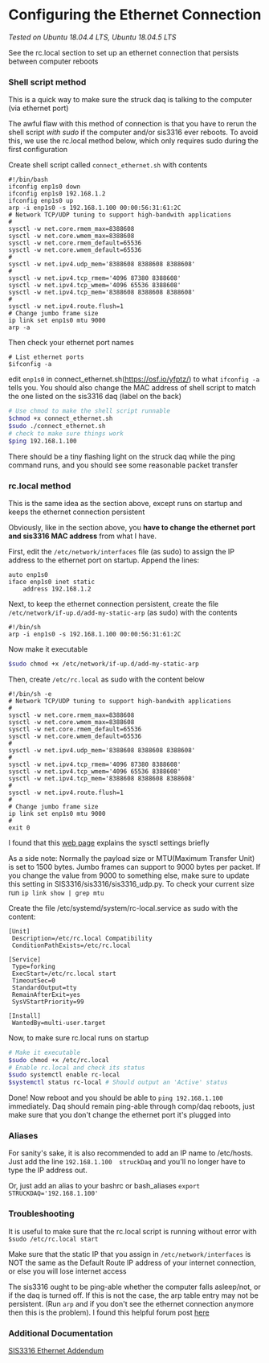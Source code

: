 
# Configuring the Ethernet Connection

*Tested on Ubuntu 18.04.4 LTS, Ubuntu 18.04.5 LTS*

See the rc.local section to set up an ethernet connection that persists between computer reboots

### Shell script method ###

This is a quick way to make sure the struck daq is talking to the computer (via ethernet port)

The awful flaw with this method of connection is that you have to rerun the shell script *with sudo* if the computer and/or sis3316 ever reboots. To avoid this, we use the rc.local method below, which only requires sudo during the first configuration

Create shell script called `connect_ethernet.sh` with contents
```
#!/bin/bash
ifconfig enp1s0 down
ifconfig enp1s0 192.168.1.2
ifconfig enp1s0 up
arp -i enp1s0 -s 192.168.1.100 00:00:56:31:61:2C
# Network TCP/UDP tuning to support high-bandwith applications
#
sysctl -w net.core.rmem_max=8388608
sysctl -w net.core.wmem_max=8388608
sysctl -w net.core.rmem_default=65536
sysctl -w net.core.wmem_default=65536
#
sysctl -w net.ipv4.udp_mem='8388608 8388608 8388608'
#
sysctl -w net.ipv4.tcp_rmem='4096 87380 8388608'
sysctl -w net.ipv4.tcp_wmem='4096 65536 8388608'
sysctl -w net.ipv4.tcp_mem='8388608 8388608 8388608'
#
sysctl -w net.ipv4.route.flush=1
# Change jumbo frame size
ip link set enp1s0 mtu 9000
arp -a
```

Then check your ethernet port names

```
# List ethernet ports
$ifconfig -a
```

edit `enp1s0` in connect_ethernet.sh(https://osf.io/yfptz/) to what `ifconfig -a` tells you. You should also change the MAC address of shell script to match the one listed on the sis3316 daq (label on the back)

```bash
# Use chmod to make the shell script runnable
$chmod +x connect_ethernet.sh 
$sudo ./connect_ethernet.sh
# check to make sure things work
$ping 192.168.1.100
```
There should be a tiny flashing light on the struck daq while the ping command runs, and you should see some reasonable packet transfer

### rc.local method ###

This is the same idea as the section above, except runs on startup and keeps the ethernet connection persistent 

Obviously, like in the section above, you **have to change the ethernet port and sis3316 MAC address** from what I have.

First, edit the `/etc/network/interfaces` file (as sudo) to assign the IP address to the ethernet port on startup. Append the lines:

```
auto enp1s0
iface enp1s0 inet static
    address 192.168.1.2
```

Next, to keep the ethernet connection persistent, create the file `/etc/network/if-up.d/add-my-static-arp` (as sudo) with the contents

```
#!/bin/sh
arp -i enp1s0 -s 192.168.1.100 00:00:56:31:61:2C
```
Now make it executable

```bash
$sudo chmod +x /etc/network/if-up.d/add-my-static-arp
```

Then, create `/etc/rc.local` as sudo with the content below

```
#!/bin/sh -e
# Network TCP/UDP tuning to support high-bandwith applications
#
sysctl -w net.core.rmem_max=8388608
sysctl -w net.core.wmem_max=8388608
sysctl -w net.core.rmem_default=65536
sysctl -w net.core.wmem_default=65536
#
sysctl -w net.ipv4.udp_mem='8388608 8388608 8388608'
#
sysctl -w net.ipv4.tcp_rmem='4096 87380 8388608'
sysctl -w net.ipv4.tcp_wmem='4096 65536 8388608'
sysctl -w net.ipv4.tcp_mem='8388608 8388608 8388608'
#
sysctl -w net.ipv4.route.flush=1
#
# Change jumbo frame size
ip link set enp1s0 mtu 9000
#
exit 0
```
I found that this [web page](https://wwwx.cs.unc.edu/~sparkst/howto/network_tuning.php) explains the sysctl settings briefly

As a side note: Normally the payload size or MTU(Maximum Transfer Unit) is set to 1500 bytes. Jumbo frames can support to 9000 bytes per packet. If you change the value from 9000 to something else, make sure to update this setting in SIS3316/sis3316/sis3316_udp.py. To check your current size run `ip link show | grep mtu`

Create the file /etc/systemd/system/rc-local.service as sudo with the content:
```
[Unit]
 Description=/etc/rc.local Compatibility
 ConditionPathExists=/etc/rc.local

[Service]
 Type=forking
 ExecStart=/etc/rc.local start
 TimeoutSec=0
 StandardOutput=tty
 RemainAfterExit=yes
 SysVStartPriority=99

[Install]
 WantedBy=multi-user.target
```

Now, to make sure rc.local runs on startup
```bash
# Make it executable
$sudo chmod +x /etc/rc.local
# Enable rc.local and check its status
$sudo systemctl enable rc-local
$systemctl status rc-local # Should output an 'Active' status
```

Done! Now reboot and you should be able to `ping 192.168.1.100` immediately. Daq should remain ping-able through comp/daq reboots, just make sure that you don't change the ethernet port it's plugged into

### Aliases ###

For sanity's sake, it is also recommended to add an IP name to /etc/hosts. Just add the line `192.168.1.100  struckDaq` and you'll no longer have to type the IP address out. 

Or, just add an alias to your bashrc or bash_aliases `export STRUCKDAQ='192.168.1.100'`

### Troubleshooting ###

It is useful to make sure that the rc.local script is running without error with `$sudo /etc/rc.local start`

Make sure that the static IP that you assign in `/etc/network/interfaces` is NOT the same as the Default Route IP address of your internet connection, or else you will lose internet access

The sis3316 ought to be ping-able whether the computer falls asleep/not, or if the daq is turned off. If this is not the case, the arp table entry may not be persistent. (Run `arp` and if you don't see the ethernet connection anymore then this is the problem). I found this helpful forum post [here](https://askubuntu.com/questions/22998/add-static-arp-entries-when-network-is-brought-up)

### Additional Documentation ###
[SIS3316 Ethernet Addendum](https://osf.io/h2rvq/)
